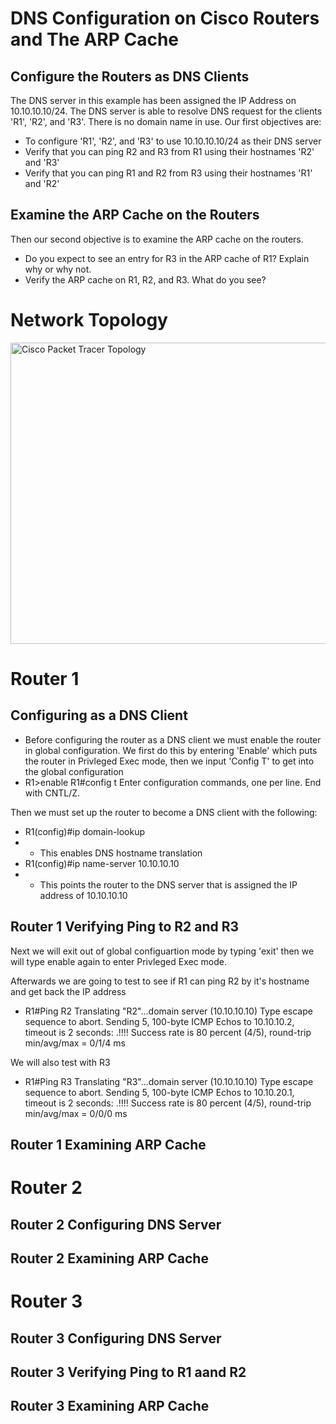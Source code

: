 # DNS Configuration on Cisco Routers and The ARP Cache

## Configure the Routers as DNS Clients
The DNS server in this example has been assigned the IP Address on 10.10.10.10/24. The DNS server is able to resolve DNS request for the clients 'R1', 'R2', and 'R3'. There is no domain name in use.
Our first objectives are:
- To configure 'R1', 'R2', and 'R3' to use 10.10.10.10/24 as their DNS server
-  Verify that you can ping R2 and R3 from R1 using their hostnames 'R2' and 'R3'
-  Verify that you can ping R1 and R2 from R3 using their hostnames 'R1' and 'R2'

## Examine the ARP Cache on the Routers
Then our second objective is to examine the ARP cache on the routers.
- Do you expect to see an entry for R3 in the ARP cache of R1? Explain why or why not.
- Verify the ARP cache on R1, R2, and R3. What do you see?

# Network Topology
<img width="760" height="482" alt="Cisco Packet Tracer Topology" src="https://github.com/user-attachments/assets/b67f581b-8bb0-44e3-be14-41b61827f611" />


# Router 1
## Configuring as a DNS Client
- Before configuring the router as a DNS client we must enable the router in global configuration. We first do this by entering 'Enable' which puts the router in Privleged Exec mode, then we input 'Config T' to get into the global configuration
- R1>enable
  R1#config t
  Enter configuration commands, one per line.  End with CNTL/Z.

Then we must set up the router to become a DNS client with the following: 
- R1(config)#ip domain-lookup
- - This enables DNS hostname translation
- R1(config)#ip name-server 10.10.10.10
-  - This points the router to the DNS server that is assigned the IP address of 10.10.10.10

## Router 1 Verifying Ping to R2 and R3
Next we will exit out of global configuartion mode by typing 'exit' then we will type enable again to enter Privleged Exec mode.

Afterwards we are going to test to see if R1 can ping R2 by it's hostname and get back the IP address
- R1#Ping R2
  Translating "R2"...domain server (10.10.10.10)
  Type escape sequence to abort.
  Sending 5, 100-byte ICMP Echos to 10.10.10.2, timeout is 2 seconds:
  .!!!!
  Success rate is 80 percent (4/5), round-trip min/avg/max = 0/1/4 ms

We will also test with R3
- R1#Ping R3
  Translating "R3"...domain server (10.10.10.10)
  Type escape sequence to abort.
  Sending 5, 100-byte ICMP Echos to 10.10.20.1, timeout is 2 seconds:
  .!!!!
  Success rate is 80 percent (4/5), round-trip min/avg/max = 0/0/0 ms

## Router 1 Examining ARP Cache

# Router 2
## Router 2 Configuring DNS Server

## Router 2 Examining ARP Cache

# Router 3 
## Router 3 Configuring DNS Server

## Router 3 Verifying Ping to R1 aand R2

## Router 3 Examining ARP Cache


